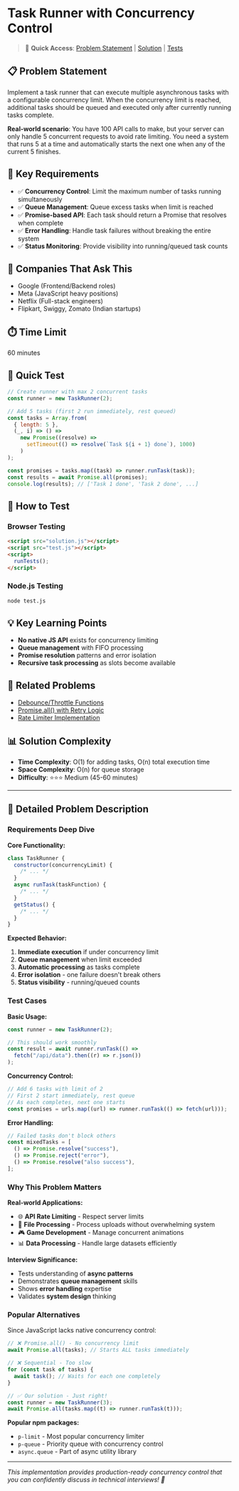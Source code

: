 # Task Runner with Concurrency Control

> 📁 **Quick Access**: [Problem Statement](./problem.md) | [Solution](./solution.js) | [Tests](./test.js)

## 📋 Problem Statement

Implement a task runner that can execute multiple asynchronous tasks with a configurable concurrency limit. When the concurrency limit is reached, additional tasks should be queued and executed only after currently running tasks complete.

**Real-world scenario**: You have 100 API calls to make, but your server can only handle 5 concurrent requests to avoid rate limiting. You need a system that runs 5 at a time and automatically starts the next one when any of the current 5 finishes.

## 🎯 Key Requirements

- ✅ **Concurrency Control**: Limit the maximum number of tasks running simultaneously
- ✅ **Queue Management**: Queue excess tasks when limit is reached
- ✅ **Promise-based API**: Each task should return a Promise that resolves when complete
- ✅ **Error Handling**: Handle task failures without breaking the entire system
- ✅ **Status Monitoring**: Provide visibility into running/queued task counts

## 🏢 Companies That Ask This

- Google (Frontend/Backend roles)
- Meta (JavaScript heavy positions)
- Netflix (Full-stack engineers)
- Flipkart, Swiggy, Zomato (Indian startups)

## ⏱️ Time Limit

60 minutes

## 🚀 Quick Test

```javascript
// Create runner with max 2 concurrent tasks
const runner = new TaskRunner(2);

// Add 5 tasks (first 2 run immediately, rest queued)
const tasks = Array.from(
  { length: 5 },
  (_, i) => () =>
    new Promise((resolve) =>
      setTimeout(() => resolve(`Task ${i + 1} done`), 1000)
    )
);

const promises = tasks.map((task) => runner.runTask(task));
const results = await Promise.all(promises);
console.log(results); // ['Task 1 done', 'Task 2 done', ...]
```

## 🧪 How to Test

### Browser Testing

```html
<script src="solution.js"></script>
<script src="test.js"></script>
<script>
  runTests();
</script>
```

### Node.js Testing

```bash
node test.js
```

## 💡 Key Learning Points

- **No native JS API** exists for concurrency limiting
- **Queue management** with FIFO processing
- **Promise resolution** patterns and error isolation
- **Recursive task processing** as slots become available

## 🔗 Related Problems

- [Debounce/Throttle Functions](../../utilities/debounce-throttle/)
- [Promise.all() with Retry Logic](../promise-retry/)
- [Rate Limiter Implementation](../../system-design/rate-limiter/)

## 📊 Solution Complexity

- **Time Complexity**: O(1) for adding tasks, O(n) total execution time
- **Space Complexity**: O(n) for queue storage
- **Difficulty**: ⭐⭐⭐ Medium (45-60 minutes)

---

## 🧠 Detailed Problem Description

### Requirements Deep Dive

**Core Functionality:**

```javascript
class TaskRunner {
  constructor(concurrencyLimit) {
    /* ... */
  }
  async runTask(taskFunction) {
    /* ... */
  }
  getStatus() {
    /* ... */
  }
}
```

**Expected Behavior:**

1. **Immediate execution** if under concurrency limit
2. **Queue management** when limit exceeded
3. **Automatic processing** as tasks complete
4. **Error isolation** - one failure doesn't break others
5. **Status visibility** - running/queued counts

### Test Cases

**Basic Usage:**

```javascript
const runner = new TaskRunner(2);

// This should work smoothly
const result = await runner.runTask(() =>
  fetch("/api/data").then((r) => r.json())
);
```

**Concurrency Control:**

```javascript
// Add 6 tasks with limit of 2
// First 2 start immediately, rest queue
// As each completes, next one starts
const promises = urls.map((url) => runner.runTask(() => fetch(url)));
```

**Error Handling:**

```javascript
// Failed tasks don't block others
const mixedTasks = [
  () => Promise.resolve("success"),
  () => Promise.reject("error"),
  () => Promise.resolve("also success"),
];
```

### Why This Problem Matters

**Real-world Applications:**

- 🌐 **API Rate Limiting** - Respect server limits
- 📁 **File Processing** - Process uploads without overwhelming system
- 🎮 **Game Development** - Manage concurrent animations
- 📊 **Data Processing** - Handle large datasets efficiently

**Interview Significance:**

- Tests understanding of **async patterns**
- Demonstrates **queue management** skills
- Shows **error handling** expertise
- Validates **system design** thinking

### Popular Alternatives

Since JavaScript lacks native concurrency control:

```javascript
// ❌ Promise.all() - No concurrency limit
await Promise.all(tasks); // Starts ALL tasks immediately

// ❌ Sequential - Too slow
for (const task of tasks) {
  await task(); // Waits for each one completely
}

// ✅ Our solution - Just right!
const runner = new TaskRunner(3);
await Promise.all(tasks.map((t) => runner.runTask(t)));
```

**Popular npm packages:**

- `p-limit` - Most popular concurrency limiter
- `p-queue` - Priority queue with concurrency control
- `async.queue` - Part of async utility library

---

_This implementation provides production-ready concurrency control that you can confidently discuss in technical interviews! 🚀_
